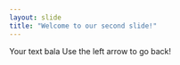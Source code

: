 ```yaml
---
layout: slide
title: "Welcome to our second slide!"
---
```

Your text bala
Use the left arrow to go back!
